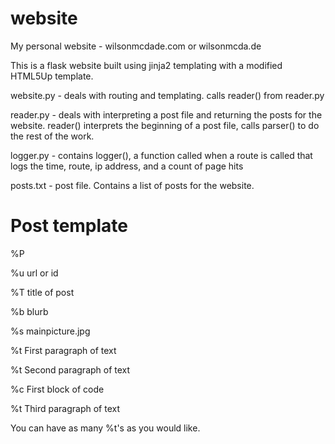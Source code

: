 # website
My personal website - wilsonmcdade.com or wilsonmcda.de

This is a flask website built using jinja2 templating with a modified HTML5Up template.

website.py - deals with routing and templating. calls reader() from reader.py

reader.py - deals with interpreting a post file and returning the posts for the website. reader() interprets the beginning of a post file, calls parser() to do the rest of the work.

logger.py - contains logger(), a function called when a route is called that logs the time, route, ip address, and a count of page hits

posts.txt - post file. Contains a list of posts for the website. 

# Post template

%P

%u url or id

%T title of post

%b blurb

%s mainpicture.jpg

%t First paragraph of text

%t Second paragraph of text

%c First block of code

%t Third paragraph of text

You can have as many %t's as you would like. 
